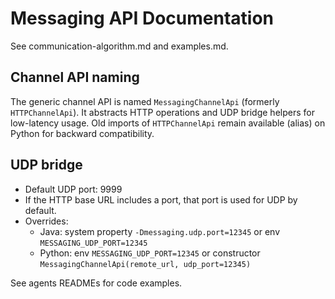 # Messaging API Documentation

See communication-algorithm.md and examples.md.

## Channel API naming
The generic channel API is named `MessagingChannelApi` (formerly `HTTPChannelApi`). It abstracts HTTP operations and UDP bridge helpers for low-latency usage. Old imports of `HTTPChannelApi` remain available (alias) on Python for backward compatibility.

## UDP bridge
- Default UDP port: 9999
- If the HTTP base URL includes a port, that port is used for UDP by default.
- Overrides:
  - Java: system property `-Dmessaging.udp.port=12345` or env `MESSAGING_UDP_PORT=12345`
  - Python: env `MESSAGING_UDP_PORT=12345` or constructor `MessagingChannelApi(remote_url, udp_port=12345)`

See agents READMEs for code examples.
